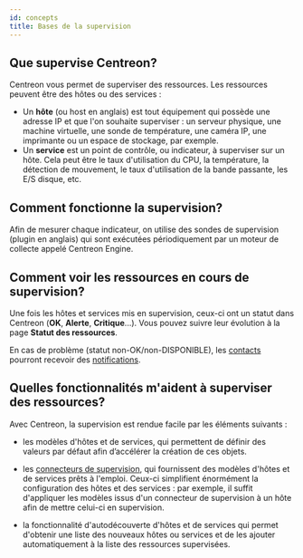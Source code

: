 ```yaml
---
id: concepts
title: Bases de la supervision
---
```


## Que supervise Centreon?

Centreon vous permet de superviser des ressources. Les ressources peuvent être des hôtes ou des services :

* Un **hôte** (ou host en anglais) est tout équipement qui possède une adresse IP et que l'on souhaite superviser : un serveur physique, une machine virtuelle, une sonde de température, une caméra IP, une imprimante ou un espace de stockage, par exemple.
* Un **service** est un point de contrôle, ou indicateur, à superviser sur un hôte. Cela peut être le taux d'utilisation du CPU, la température, la détection de mouvement, le taux d'utilisation de la bande passante, les E/S disque, etc.

## Comment fonctionne la supervision?

Afin de mesurer chaque indicateur, on utilise des sondes de supervision (plugin en anglais) qui sont exécutées périodiquement par un moteur de collecte appelé Centreon Engine.

## Comment voir les ressources en cours de supervision?

Une fois les hôtes et services mis en supervision, ceux-ci ont un statut dans Centreon (**OK**, **Alerte**, **Critique**...). Vous pouvez suivre leur évolution à la page **Statut des ressources**.

En cas de problème (statut non-OK/non-DISPONIBLE), les [contacts](../users/users.md) pourront recevoir des [notifications](../alerts-notifications/notif-configuration.md).

## Quelles fonctionnalités m'aident à superviser des ressources?

Avec Centreon, la supervision est rendue facile par les éléments suivants :

* les modèles d'hôtes et de services, qui permettent de définir des valeurs par défaut afin d’accélérer la création de ces objets.

* les [connecteurs de supervision](../monitoring/pluginpacks.md), qui fournissent des modèles d'hôtes et de services prêts à l'emploi. Ceux-ci simplifient énormément la configuration des hôtes et des services : par exemple, il suffit d'appliquer les modèles issus d'un connecteur de supervision à un hôte afin de mettre celui-ci en supervision.

* la fonctionnalité d'autodécouverte d'hôtes et de services qui permet d'obtenir une liste des nouveaux hôtes ou services et de les ajouter automatiquement à la liste des ressources supervisées.
